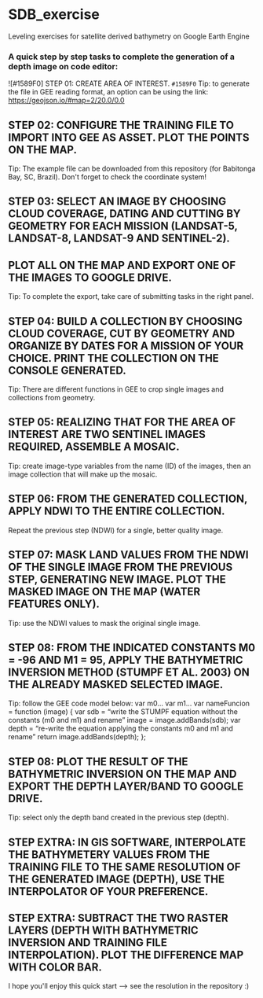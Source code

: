 # SDB_exercise
Leveling exercises for satellite derived bathymetry on Google Earth Engine

### A quick step by step tasks to complete the generation of a depth image on code editor:

![#1589F0] STEP 01: CREATE AREA OF INTEREST. `#1589F0`
Tip: to generate the file in GEE reading format, an option can be using the link: https://geojson.io/#map=2/20.0/0.0

## STEP 02: CONFIGURE THE TRAINING FILE TO IMPORT INTO GEE AS ASSET. PLOT THE POINTS ON THE MAP.
Tip: The example file can be downloaded from this repository (for Babitonga Bay, SC, Brazil). Don't forget to check the coordinate system!

## STEP 03: SELECT AN IMAGE BY CHOOSING CLOUD COVERAGE, DATING AND CUTTING BY GEOMETRY FOR EACH MISSION (LANDSAT-5, LANDSAT-8, LANDSAT-9 AND SENTINEL-2). 
## PLOT ALL ON THE MAP AND EXPORT ONE OF THE IMAGES TO GOOGLE DRIVE.
Tip: To complete the export, take care of submitting tasks in the right panel.

## STEP 04: BUILD A COLLECTION BY CHOOSING CLOUD COVERAGE, CUT BY GEOMETRY AND ORGANIZE BY DATES FOR A MISSION OF YOUR CHOICE. PRINT THE COLLECTION ON THE CONSOLE GENERATED.
Tip: There are different functions in GEE to crop single images and collections from geometry.

## STEP 05: REALIZING THAT FOR THE AREA OF INTEREST ARE TWO SENTINEL IMAGES REQUIRED, ASSEMBLE A MOSAIC.
Tip: create image-type variables from the name (ID) of the images, then an image collection that will make up the mosaic.

## STEP 06: FROM THE GENERATED COLLECTION, APPLY NDWI TO THE ENTIRE COLLECTION.
Repeat the previous step (NDWI) for a single, better quality image.

## STEP 07: MASK LAND VALUES FROM THE NDWI OF THE SINGLE IMAGE FROM THE PREVIOUS STEP, GENERATING NEW IMAGE. PLOT THE MASKED IMAGE ON THE MAP (WATER FEATURES ONLY).
Tip: use the NDWI values to mask the original single image.

## STEP 08: FROM THE INDICATED CONSTANTS M0 = -96 AND M1 = 95, APPLY THE BATHYMETRIC INVERSION METHOD (STUMPF ET AL. 2003) ON THE ALREADY MASKED SELECTED IMAGE.
Tip: follow the GEE code model below:
      var m0…
      var m1…
      var nameFuncion = function (image) {
      var sdb = “write the STUMPF equation without the constants (m0 and m1) and rename”
      image = image.addBands(sdb);
      var depth = “re-write the equation applying the constants m0 and m1 and rename”
      return image.addBands(depth);
      };

## STEP 08: PLOT THE RESULT OF THE BATHYMETRIC INVERSION ON THE MAP AND EXPORT THE DEPTH LAYER/BAND TO GOOGLE DRIVE.
Tip: select only the depth band created in the previous step (depth).

## STEP EXTRA: IN GIS SOFTWARE, INTERPOLATE THE BATHYMETERY VALUES FROM THE TRAINING FILE TO THE SAME RESOLUTION OF THE GENERATED IMAGE (DEPTH), USE THE INTERPOLATOR OF YOUR PREFERENCE.
## STEP EXTRA: SUBTRACT THE TWO RASTER LAYERS (DEPTH WITH BATHYMETRIC INVERSION AND TRAINING FILE INTERPOLATION). PLOT THE DIFFERENCE MAP WITH COLOR BAR.


I hope you'll enjoy this quick start --> see the resolution in the repository :)
